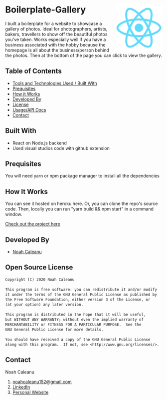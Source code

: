 # Boilerplate-Gallery <img align="right" alt="Sorry, Cannot find photo!" src="./public/logo192.png" width="150px" height="150px" >

I built a boilerplate for a website to showcase a gallery of photos. Ideal for photographers, artists, bakers, travellers to show off the beautiful photos you've taken. Works especially well if you have a business associated with the hobby because the homepage is all about the business/person behind the photos. Then at the bottom of the page you can click to view the gallery. 



<!-- TABLE OF CONTENTS -->
## Table of Contents

* [Tools and Technologies Used / Built With](#built-with)
* [Prequisites](#prequisites)
* [How it Works](#how-it-works)
* [Developed By](#developed-by)
* [License](#open-source-license)
* [Usage/API Docs](#usage--api-docs)
* [Contact](#contact)




## Built With
* React on Node.js backend
* Used visual studios code with github extension




## Prequisites

You will need yarn or npm package manager to install all the dependencies




## How It Works

You can see it hosted on heroku here. Or, you can clone the repo's source code. Then, locally you can run "yarn build && npm start" in a command window.

[Check out the project here](https://obscure-coast-37755.herokuapp.com/)




## Developed By

- [Noah Caleanu](https://github.com/caleanunoah)





## Open Source License

```
Copyright (C) 2020 Noah Caleanu

This program is free software: you can redistribute it and/or modify
it under the terms of the GNU General Public License as published by
the Free Software Foundation, either version 3 of the License, or
(at your option) any later version.

This program is distributed in the hope that it will be useful,
but WITHOUT ANY WARRANTY; without even the implied warranty of
MERCHANTABILITY or FITNESS FOR A PARTICULAR PURPOSE.  See the
GNU General Public License for more details.

You should have received a copy of the GNU General Public License
along with this program.  If not, see <http://www.gnu.org/licenses/>.
```





## Contact

Noah Caleanu
  1. noahcaleanu152@gmail.com
  2. [LinkedIn](https://www.linkedin.com/in/noah-caleanu/) 
  3. [Personal Website](https://noah-caleanu.ca/)






